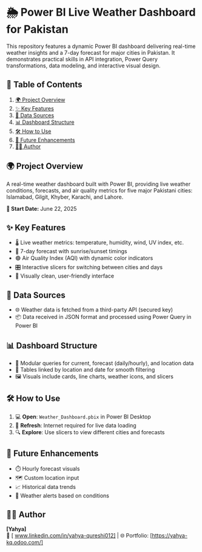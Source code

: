 # 🌦️ Power BI Live Weather Dashboard for Pakistan

This repository features a dynamic Power BI dashboard delivering real-time weather insights and a 7-day forecast for major cities in Pakistan. It demonstrates practical skills in API integration, Power Query transformations, data modeling, and interactive visual design.


## 📌 Table of Contents
1. [🌍 Project Overview](#project-overview)  
2. [✨ Key Features](#key-features)  
3. [🔗 Data Sources](#data-sources)  
4. [📊 Dashboard Structure](#dashboard-structure)  
5. [🛠️ How to Use](#how-to-use)  
6. [🚀 Future Enhancements](#future-enhancements)  
7. [👨‍💻 Author](#author)  


## 🌍 Project Overview
A real-time weather dashboard built with Power BI, providing live weather conditions, forecasts, and air quality metrics for five major Pakistani cities: Islamabad, Gilgit, Khyber, Karachi, and Lahore.

**📅 Start Date:** June 22, 2025


## ✨ Key Features
- 🌡️ Live weather metrics: temperature, humidity, wind, UV index, etc.
- 📆 7-day forecast with sunrise/sunset timings
- 🟢 Air Quality Index (AQI) with dynamic color indicators
- 🎛️ Interactive slicers for switching between cities and days
- 🧼 Visually clean, user-friendly interface


## 🔗 Data Sources
- 🌐 Weather data is fetched from a third-party API (secured key)
- 📦 Data received in JSON format and processed using Power Query in Power BI


## 📊 Dashboard Structure
- 🔄 Modular queries for current, forecast (daily/hourly), and location data
- 🧩 Tables linked by location and date for smooth filtering
- 🖼️ Visuals include cards, line charts, weather icons, and slicers


## 🛠️ How to Use
1. 💻 **Open**: `Weather_Dashboard.pbix` in Power BI Desktop
2. 🔄 **Refresh**: Internet required for live data loading
4. 🔍 **Explore**: Use slicers to view different cities and forecasts


## 🚀 Future Enhancements
- ⏱️ Hourly forecast visuals
- 🗺️ Custom location input
- 📈 Historical data trends
- 🚨 Weather alerts based on conditions


## 👨‍💻 Author
**[Yahya]**  
🔗 [ www.linkedin.com/in/yahya-qureshi012] | 🌐 Portfolio: [https://yahya-kq.odoo.com/]
